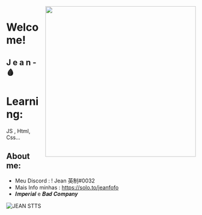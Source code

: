 

<!--
**Jean/Jean** is a :sparkles: _special_ :sparkles: repository because its `README.md` (this file) appears on your GitHub profile.

Here are some ideas to get you started:

- :telescope: I’m currently working on ...
- :seedling: I’m currently learning ...
- :people_with_bunny_ears_partying: I’m looking to collaborate on ...
- :thinking: I’m looking for help with ...
- :speech_balloon: Ask me about ...
- :mailbox: How to reach me: ...
- :smile: Pronouns: ...
- :zap: Fun fact: ...
-->

<img align="right" width="400" height="400" src="https://cdn.discordapp.com/attachments/865332982579331075/873944118605283368/f69f50f371e7aaa7fd8348e8123170eb.gif">

# Welcome!

## J e a n - :drop_of_blood:

# Learning:
JS , Html, Css...



## About me:
- Meu Discord : ! Jean 英制#0032
- Mais Info minhas : https://solo.to/jeanfofo
- 𝑰𝒎𝒑𝒆𝒓𝒊𝒂𝒍 e 𝑩𝒂𝒅 𝑪𝒐𝒎𝒑𝒂𝒏𝒚



![JEAN STTS](https://cdn.discordapp.com/attachments/865332982579331075/873943994063786034/zoexcm_20.gif)

